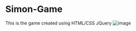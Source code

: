# Simon-Game
This is the game created using HTML/CSS JQuery
![image](https://user-images.githubusercontent.com/91359743/183496514-9119af04-8a03-4f3c-b500-e1310124bbb9.png)


